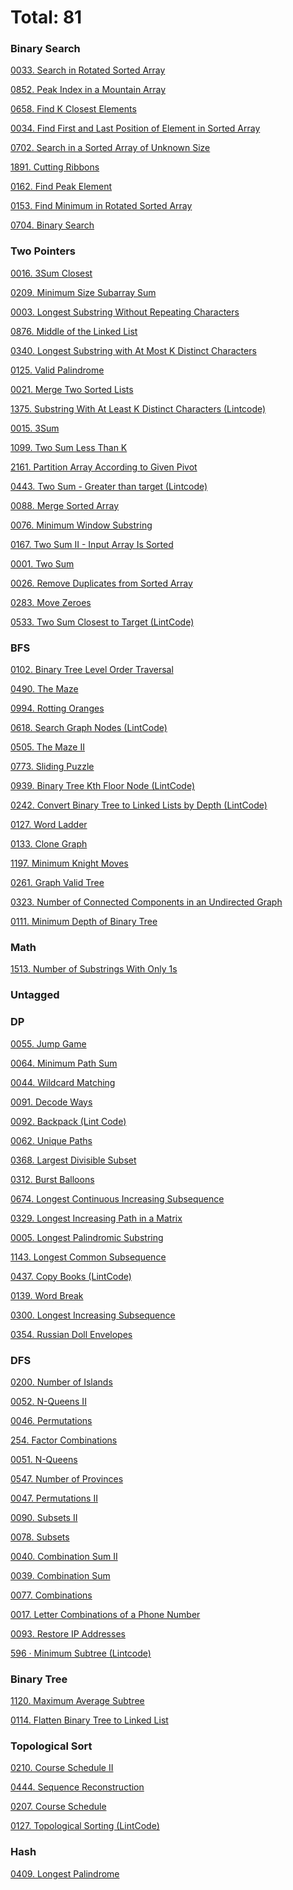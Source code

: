 # Total: 81

### Binary Search

[0033. Search in Rotated Sorted Array](0033.%20Search%20in%20Rotated%20Sorted%20Array)

[0852. Peak Index in a Mountain Array](0852.%20Peak%20Index%20in%20a%20Mountain%20Array)

[0658. Find K Closest Elements](0658.%20Find%20K%20Closest%20Elements)

[0034. Find First and Last Position of Element in Sorted Array](0034.%20Find%20First%20and%20Last%20Position%20of%20Element%20in%20Sorted%20Array)

[0702. Search in a Sorted Array of Unknown Size](0702.%20Search%20in%20a%20Sorted%20Array%20of%20Unknown%20Size)

[1891. Cutting Ribbons](1891.%20Cutting%20Ribbons)

[0162. Find Peak Element](0162.%20Find%20Peak%20Element)

[0153. Find Minimum in Rotated Sorted Array](0153.%20Find%20Minimum%20in%20Rotated%20Sorted%20Array)

[0704. Binary Search](0704.%20Binary%20Search)

### Two Pointers

[0016. 3Sum Closest](0016.%203Sum%20Closest)

[0209. Minimum Size Subarray Sum](0209.%20Minimum%20Size%20Subarray%20Sum)

[0003. Longest Substring Without Repeating Characters](0003.%20Longest%20Substring%20Without%20Repeating%20Characters)

[0876. Middle of the Linked List](0876.%20Middle%20of%20the%20Linked%20List)

[0340. Longest Substring with At Most K Distinct Characters](0340.%20Longest%20Substring%20with%20At%20Most%20K%20Distinct%20Characters)

[0125. Valid Palindrome](0125.%20Valid%20Palindrome)

[0021. Merge Two Sorted Lists](0021.%20Merge%20Two%20Sorted%20Lists)

[1375. Substring With At Least K Distinct Characters (Lintcode)](1375.%20Substring%20With%20At%20Least%20K%20Distinct%20Characters%20(Lintcode))

[0015. 3Sum](0015.%203Sum)

[1099. Two Sum Less Than K](1099.%20Two%20Sum%20Less%20Than%20K)

[2161. Partition Array According to Given Pivot](2161.%20Partition%20Array%20According%20to%20Given%20Pivot)

[0443. Two Sum - Greater than target (Lintcode)](0443.%20Two%20Sum%20-%20Greater%20than%20target%20(Lintcode))

[0088. Merge Sorted Array](0088.%20Merge%20Sorted%20Array)

[0076. Minimum Window Substring](0076.%20Minimum%20Window%20Substring)

[0167. Two Sum II - Input Array Is Sorted](0167.%20Two%20Sum%20II%20-%20Input%20Array%20Is%20Sorted)

[0001. Two Sum](0001.%20Two%20Sum)

[0026. Remove Duplicates from Sorted Array](0026.%20Remove%20Duplicates%20from%20Sorted%20Array)

[0283. Move Zeroes](0283.%20Move%20Zeroes)

[0533. Two Sum Closest to Target (LintCode)](0533.%20Two%20Sum%20Closest%20to%20Target%20(LintCode))

### BFS

[0102. Binary Tree Level Order Traversal](0102.%20Binary%20Tree%20Level%20Order%20Traversal)

[0490. The Maze](0490.%20The%20Maze)

[0994. Rotting Oranges](0994.%20Rotting%20Oranges)

[0618. Search Graph Nodes (LintCode)](0618.%20Search%20Graph%20Nodes%20(LintCode))

[0505. The Maze II](0505.%20The%20Maze%20II)

[0773. Sliding Puzzle](0773.%20Sliding%20Puzzle)

[0939. Binary Tree Kth Floor Node (LintCode)](0939.%20Binary%20Tree%20Kth%20Floor%20Node%20(LintCode))

[0242. Convert Binary Tree to Linked Lists by Depth (LintCode)](0242.%20Convert%20Binary%20Tree%20to%20Linked%20Lists%20by%20Depth%20(LintCode))

[0127. Word Ladder](0127.%20Word%20Ladder)

[0133. Clone Graph](0133.%20Clone%20Graph)

[1197. Minimum Knight Moves](1197.%20Minimum%20Knight%20Moves)

[0261. Graph Valid Tree](0261.%20Graph%20Valid%20Tree)

[0323. Number of Connected Components in an Undirected Graph](0323.%20Number%20of%20Connected%20Components%20in%20an%20Undirected%20Graph)

[0111. Minimum Depth of Binary Tree](0111.%20Minimum%20Depth%20of%20Binary%20Tree)

### Math

[1513. Number of Substrings With Only 1s](1513.%20Number%20of%20Substrings%20With%20Only%201s)

### Untagged

### DP

[0055. Jump Game](0055.%20Jump%20Game)

[0064. Minimum Path Sum](0064.%20Minimum%20Path%20Sum)

[0044. Wildcard Matching](0044.%20Wildcard%20Matching)

[0091. Decode Ways](0091.%20Decode%20Ways)

[0092.  Backpack (Lint Code)](0092.%20%20Backpack%20(Lint%20Code))

[0062. Unique Paths](0062.%20Unique%20Paths)

[0368. Largest Divisible Subset](0368.%20Largest%20Divisible%20Subset)

[0312. Burst Balloons](0312.%20Burst%20Balloons)

[0674. Longest Continuous Increasing Subsequence](0674.%20Longest%20Continuous%20Increasing%20Subsequence)

[0329. Longest Increasing Path in a Matrix](0329.%20Longest%20Increasing%20Path%20in%20a%20Matrix)

[0005. Longest Palindromic Substring](0005.%20Longest%20Palindromic%20Substring)

[1143. Longest Common Subsequence](1143.%20Longest%20Common%20Subsequence)

[0437. Copy Books (LintCode)](0437.%20Copy%20Books%20(LintCode))

[0139. Word Break](0139.%20Word%20Break)

[0300. Longest Increasing Subsequence](0300.%20Longest%20Increasing%20Subsequence)

[0354. Russian Doll Envelopes](0354.%20Russian%20Doll%20Envelopes)

### DFS

[0200. Number of Islands](0200.%20Number%20of%20Islands)

[0052. N-Queens II](0052.%20N-Queens%20II)

[0046. Permutations](0046.%20Permutations)

[254. Factor Combinations](254.%20Factor%20Combinations)

[0051. N-Queens](0051.%20N-Queens)

[0547. Number of Provinces](0547.%20Number%20of%20Provinces)

[0047. Permutations II](0047.%20Permutations%20II)

[0090. Subsets II](0090.%20Subsets%20II)

[0078. Subsets](0078.%20Subsets)

[0040. Combination Sum II](0040.%20Combination%20Sum%20II)

[0039. Combination Sum](0039.%20Combination%20Sum)

[0077. Combinations](0077.%20Combinations)

[0017. Letter Combinations of a Phone Number](0017.%20Letter%20Combinations%20of%20a%20Phone%20Number)

[0093. Restore IP Addresses](0093.%20Restore%20IP%20Addresses)

[596 · Minimum Subtree (Lintcode)](596%20·%20Minimum%20Subtree%20(Lintcode))

### Binary Tree

[1120. Maximum Average Subtree](1120.%20Maximum%20Average%20Subtree)

[0114. Flatten Binary Tree to Linked List](0114.%20Flatten%20Binary%20Tree%20to%20Linked%20List)

### Topological Sort

[0210. Course Schedule II](0210.%20Course%20Schedule%20II)

[0444. Sequence Reconstruction](0444.%20Sequence%20Reconstruction)

[0207. Course Schedule](0207.%20Course%20Schedule)

[0127. Topological Sorting (LintCode)](0127.%20Topological%20Sorting%20(LintCode))

### Hash

[0409. Longest Palindrome](0409.%20Longest%20Palindrome)

